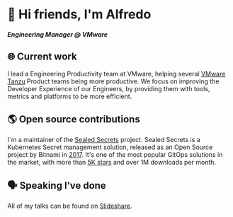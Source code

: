 # 👋 Hi friends, I'm Alfredo
      
##### Engineering Manager @ VMware
      
## 🌐 Current work 
      
I lead a Engineering Productivity team at VMware, helping several [VMware Tanzu](https://tanzu.vmware.com/tanzu) Product teams being more productive. We focus on improving the Developer Experience of our Engineers, by providing them with tools, metrics and platforms to be more efficient.

## 🌎 Open source contributions
      
I´m a maintainer of the [Sealed Secrets](https://github.com/bitnami-labs/sealed-secrets) project. Sealed Secrets is a Kubernetes Secret management solution, released as an Open Source project by Bitnami in [2017](https://docs.bitnami.com/tutorials/sealed-secrets). It's one of the most popular GitOps solutions in the market, with more than [5K stars](https://github.com/bitnami-labs/sealed-secrets/stargazers) and over 1M downloads per month.
      
## 🗣️ Speaking I’ve done
      
All of my talks can be found on [Slideshare](https://www.slideshare.net/AlfredoGarcaLavilla/).

